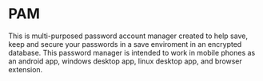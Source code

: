 # PAM
This is multi-purposed password account manager created to help save, keep and secure your passwords in a save enviroment in an encrypted database. This password manager is intended to work in mobile phones as an android app, windows desktop app, linux desktop app, and browser extension.
